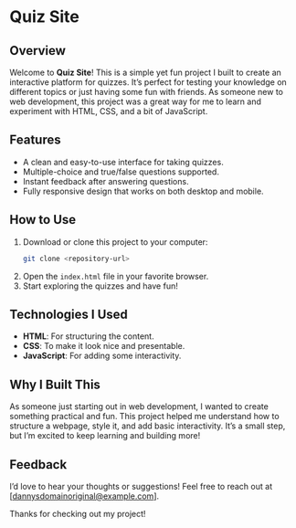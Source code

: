 # Quiz Site

## Overview
Welcome to **Quiz Site**! This is a simple yet fun project I built to create an interactive platform for quizzes. It’s perfect for testing your knowledge on different topics or just having some fun with friends. As someone new to web development, this project was a great way for me to learn and experiment with HTML, CSS, and a bit of JavaScript.

## Features
- A clean and easy-to-use interface for taking quizzes.
- Multiple-choice and true/false questions supported.
- Instant feedback after answering questions.
- Fully responsive design that works on both desktop and mobile.

## How to Use
1. Download or clone this project to your computer:
    ```bash
    git clone <repository-url>
    ```
2. Open the `index.html` file in your favorite browser.
3. Start exploring the quizzes and have fun!

## Technologies I Used
- **HTML**: For structuring the content.
- **CSS**: To make it look nice and presentable.
- **JavaScript**: For adding some interactivity.

## Why I Built This
As someone just starting out in web development, I wanted to create something practical and fun. This project helped me understand how to structure a webpage, style it, and add basic interactivity. It’s a small step, but I’m excited to keep learning and building more!

## Feedback
I’d love to hear your thoughts or suggestions! Feel free to reach out at [dannysdomainoriginal@example.com].

Thanks for checking out my project!
